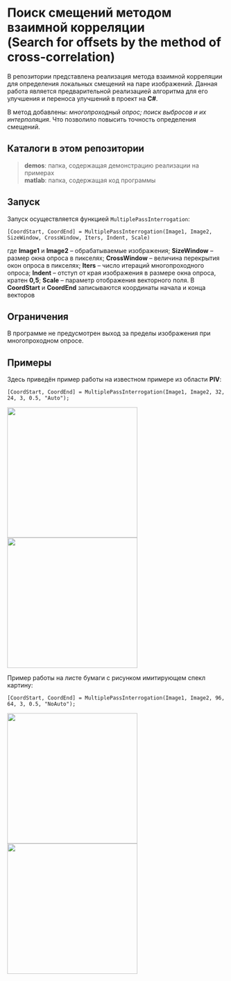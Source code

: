 # Поиск смещений методом взаимной корреляции <br> (Search for offsets by the method of cross-correlation)

В репозитории представлена реализация метода взаимной корреляции для определения локальных смещений на паре изображений. Данная работа является предварительной реализацией алгоритма для его улучшения и переноса улучшений в проект на **C#**.

В метод добавлены: *многопроходный опрос; поиск выбросов и их интерполяция*. Что позволило повысить точность определения смещений.


## Каталоги в этом репозитории

>**demos**: папка, содержащая демонстрацию реализации на примерах <br>
>**matlab**: папка, содержащая код программы

## Запуск

Запуск осуществляется функцией `MultiplePassInterrogation`:

`[CoordStart, CoordEnd] = MultiplePassInterrogation(Image1, Image2, SizeWindow, CrossWindow, Iters, Indent, Scale)`

где **Image1** и **Image2** – обрабатываемые изображения; **SizeWindow** – размер окна опроса в пикселях; **CrossWindow** – величина перекрытия окон опроса в пикселях; **Iters** – число итераций многопроходного опроса; **Indent** – отступ от края изображения в размере окна опроса, кратен **0,5**; **Scale** – параметр отображения векторного поля.
В **CoordStart** и **CoordEnd** записываются координаты начала и конца векторов

## Ограничения

В программе не предусмотрен выход за пределы изображения при многопроходном опросе.

## Примеры

Здесь приведён пример работы на известном примере из области **PIV**:

`[CoordStart, CoordEnd] = MultiplePassInterrogation(Image1, Image2, 32, 24, 3, 0.5, "Auto");`

<p float="left">
<img src="https://github.com/Stergrim/Offset-search-by-the-method-of-cross-correlation/blob/main/demos/VortexPair.gif" width="300" />
<img src="https://github.com/Stergrim/Offset-search-by-the-method-of-cross-correlation/blob/main/demos/VortexPair.png" width="300" /> 
</p>

Пример работы на листе бумаги с рисунком имитирующем спекл картину:

`[CoordStart, CoordEnd] = MultiplePassInterrogation(Image1, Image2, 96, 64, 3, 0.5, "NoAuto");`

<p float="left">
<img src="https://github.com/Stergrim/Offset-search-by-the-method-of-cross-correlation/blob/main/demos/SheetSurface.gif" width="300" />
<img src="https://github.com/Stergrim/Offset-search-by-the-method-of-cross-correlation/blob/main/demos/SheetSurface.png" width="300" /> 
</p>
